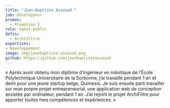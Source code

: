 ```yaml
---
title: "Jean-Baptiste Assouad "
job: Développeur
promos:
  - Promotion 2
role: agent-public
defis:
  - Archifiltre
expertises:
- Développement
image: img/jeanbaptiste-assouad.png
github: https://github.com/jeanbaptisteassouad
---
```


« Après avoir obtenu mon diplôme d’ingénieur en robotique de l’École Polytechnique Universitaire de la Sorbonne, j’ai travaillé pendant 1 an et demi pour une jeune startup belge, Quimesis. Je suis ensuite parti travailler sur mon propre projet entrepreneurial, une application web de conception assistée par ordinateur, pendant 1 an. J’ai rejoint le projet ArchiFiltre pour apporter toutes mes compétences et expériences. »
